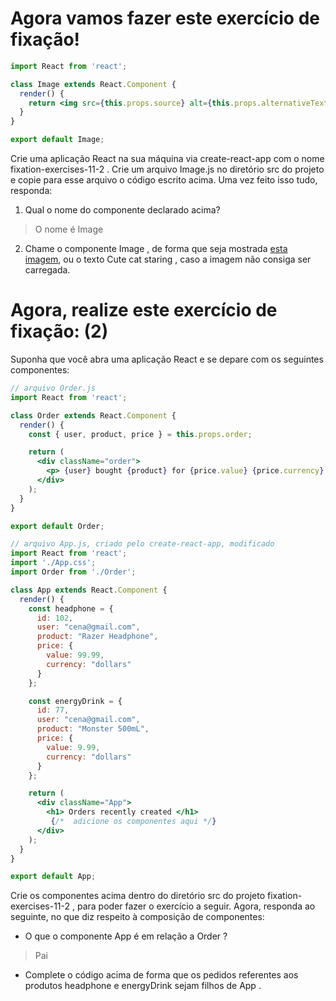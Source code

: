 # Agora vamos fazer este exercício de fixação!

```jsx
import React from 'react';

class Image extends React.Component {
  render() {
    return <img src={this.props.source} alt={this.props.alternativeText} />;
  }
}

export default Image;
```
Crie uma aplicação React na sua máquina via create-react-app com o nome fixation-exercises-11-2 . Crie um arquivo Image.js no diretório src do projeto e copie para esse arquivo o código escrito acima. Uma vez feito isso tudo, responda:

1. Qual o nome do componente declarado acima?

> O nome é Image

2. Chame o componente Image , de forma que seja mostrada [esta imagem](https://cdn.pixabay.com/photo/2017/02/20/18/03/cat-2083492_1280.jpg), ou o texto Cute cat staring , caso a imagem não consiga ser carregada.

# Agora, realize este exercício de fixação: (2)

Suponha que você abra uma aplicação React e se depare com os seguintes componentes:

```jsx
// arquivo Order.js
import React from 'react';

class Order extends React.Component {
  render() {
    const { user, product, price } = this.props.order;

    return (
      <div className="order">
        <p> {user} bought {product} for {price.value} {price.currency} </p>
      </div>
    );
  }
}

export default Order;
```

```jsx
// arquivo App.js, criado pelo create-react-app, modificado
import React from 'react';
import './App.css';
import Order from './Order';

class App extends React.Component {
  render() {
    const headphone = {
      id: 102,
      user: "cena@gmail.com",
      product: "Razer Headphone",
      price: {
        value: 99.99,
        currency: "dollars"
      }
    };

    const energyDrink = {
      id: 77,
      user: "cena@gmail.com",
      product: "Monster 500mL",
      price: {
        value: 9.99,
        currency: "dollars"
      }
    };

    return (
      <div className="App">
        <h1> Orders recently created </h1>
         {/*  adicione os componentes aqui */}
      </div>
    );
  }
}

export default App;
```

Crie os componentes acima dentro do diretório src do projeto fixation-exercises-11-2 , para poder fazer o exercício a seguir.
Agora, responda ao seguinte, no que diz respeito à composição de componentes:
- O que o componente App é em relação a Order ?

> Pai

- Complete o código acima de forma que os pedidos referentes aos produtos headphone e energyDrink sejam filhos de App .